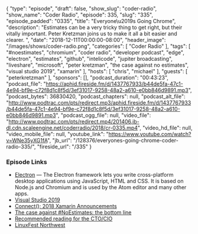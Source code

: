 {
  "type": "episode",
  "draft": false,
  "show_slug": "coder-radio",
  "show_name": "Coder Radio",
  "episode": 335,
  "slug": "335",
  "episode_padded": "0335",
  "title": "Everyone\u2019s Going Chrome",
  "description": "Estimates can be a very tricky thing to get right, but their vitally important. Peter Kretzman joins us to make it all a bit easier and clearer. ",
  "date": "2018-12-11T00:00:00-08:00",
  "header_image": "/images/shows/coder-radio.png",
  "categories": [
    "Coder Radio"
  ],
  "tags": [
    "#noestimates",
    "chromium",
    "coder radio",
    "developer podcast",
    "edge",
    "electron",
    "estimates",
    "github",
    "intelicode",
    "jupiter broadcasting",
    "liveshare",
    "microsoft",
    "peter kretzman",
    "the case against no estimates",
    "visual studio 2019",
    "xamarin"
  ],
  "hosts": [
    "chris",
    "michael"
  ],
  "guests": [
    "peterkretzman"
  ],
  "sponsors": [],
  "podcast_duration": "00:43:23",
  "podcast_file": "https://aphid.fireside.fm/d/1437767933/b44de5fa-47c1-4e94-bf9e-c72f8d1c8f5d/3ef31017-9258-48a2-a610-e0bb846d9891.mp3",
  "podcast_bytes": 36830420,
  "podcast_chapters": null,
  "podcast_alt_file": "http://www.podtrac.com/pts/redirect.mp3/aphid.fireside.fm/d/1437767933/b44de5fa-47c1-4e94-bf9e-c72f8d1c8f5d/3ef31017-9258-48a2-a610-e0bb846d9891.mp3",
  "podcast_ogg_file": null,
  "video_file": "http://www.podtrac.com/pts/redirect.mp4/201406.jb-dl.cdn.scaleengine.net/coderradio/2018/cr-0335.mp4",
  "video_hd_file": null,
  "video_mobile_file": null,
  "youtube_link": "https://www.youtube.com/watch?v=WNe35yXG1fA",
  "jb_url": "/128376/everyones-going-chrome-coder-radio-335/",
  "fireside_url": "/335"
}


### Episode Links

  * [Electron](https://github.com/electron/electron "Electron") — The Electron framework lets you write cross-platform desktop applications using JavaScript, HTML and CSS. It is based on Node.js and Chromium and is used by the Atom editor and many other apps.
  * [Visual Studio 2019](https://visualstudio.microsoft.com/vs/preview/ "Visual Studio 2019")
  * [Connect(); 2018 Xamarin Announcements](https://blog.xamarin.com/connect-2018-xamarin-announcements/ "Connect\(\); 2018 Xamarin Announcements")
  * [The case against #NoEstimates: the bottom line](http://www.peterkretzman.com/2014/10/15/the-case-against-noestimates-the-bottom-line/ "The case against #NoEstimates: the bottom line")
  * [Recommended reading for the CTO/CIO](http://www.peterkretzman.com/reading-list-for-the-ctocio/ "Recommended reading for the CTO/CIO")
  * [LinuxFest Northwest](https://linuxfestnorthwest.org/conferences/2019 "LinuxFest Northwest")


